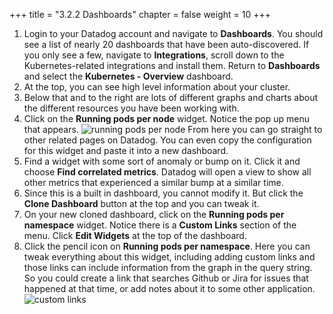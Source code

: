 +++
title = "3.2.2 Dashboards"
chapter = false
weight = 10
+++

1.  Login to your Datadog account and navigate to **Dashboards**. You should see a list of nearly 20 dashboards that have been auto-discovered. If you only see a few, navigate to **Integrations**, scroll down to the Kubernetes-related integrations and install them. Return to **Dashboards** and select the **Kubernetes - Overview** dashboard.
2.  At the top, you can see high level information about your cluster. 
3.  Below that and to the right are lots of different graphs and charts about the different resources you have been working with.
4.  Click on the **Running pods per node** widget. Notice the pop up menu that appears. ![running pods per node](/images/dd-running-pods-per-node.png) From here you can go straight to other related pages on Datadog. You can even copy the configuration for this widget and paste it into a new dashboard. 
5.  Find a widget with some sort of anomaly or bump on it. Click it and choose **Find correlated metrics**. Datadog will open a view to show all other metrics that experienced a similar bump at a similar time. 
6.  Since this is a built in dashboard, you cannot modify it. But click the **Clone Dashboard** button at the top and you can tweak it. 
7.  On your new cloned dashboard, click on the **Running pods per namespace** widget. Notice there is a **Custom Links** section of the menu. Click **Edit Widgets** at the top of the dashboard.
8.  Click the pencil icon on **Running pods per namespace**. Here you can tweak everything about this widget, including adding custom links and those links can include information from the graph in the query string. So you could create a link that searches Github or Jira for issues that happened at that time, or add notes about it to some other application. ![custom links](/images/dd-custom-links.png)




